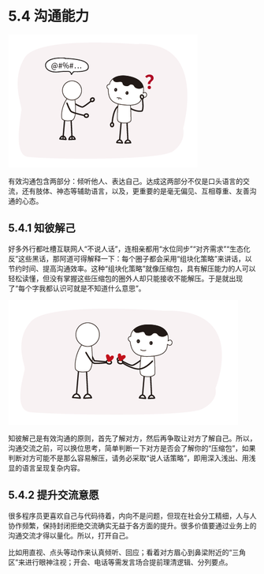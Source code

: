# 5.4 沟通能力

![](../images/management-communication-001.png)

有效沟通包含两部分：倾听他人、表达自己。达成这两部分不仅是口头语言的交流，还有肢体、神态等辅助语言，以及，更重要的是毫无偏见、互相尊重、友善沟通的心态。

## 5.4.1 知彼解己

好多外行都吐槽互联网人“不说人话”，连相亲都用“水位同步”“对齐需求”“生态化反”这些黑话，那阿道可得解释一下：每个圈子都会采用“组块化策略”来讲话，以节约时间、提高沟通效率。这种“组块化策略”就像压缩包，具有解压能力的人可以轻松读懂，但没有掌握这些压缩包的圈外人却只能接收不能解压。于是就出现了“每个字我都认识可就是不知道什么意思”。

![](../images/management-communication-002.png)

知彼解己是有效沟通的原则，首先了解对方，然后再争取让对方了解自己。所以，沟通交流之前，可以换位思考，简单判断一下对方是否会了解你的“压缩包”，如果判断对方可能不是那么容易解压，请务必采取“说人话策略”，即用深入浅出、用浅显的语言呈现复杂内容。

## 5.4.2 提升交流意愿

很多程序员更喜欢自己与代码待着，内向不是问题，但现在社会分工精细，人与人协作频繁，保持封闭拒绝交流确实无益于各方面的提升。很多价值要通过业务上的沟通交流才得以量化。所以，打开自己。

比如用直视、点头等动作来认真倾听、回应；看着对方眉心到鼻梁附近的“三角区”来进行眼神注视；开会、电话等需发言场合提前理清逻辑、分列要点。